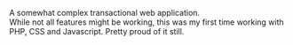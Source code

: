 A somewhat complex transactional web application.
</br>
While not all features might be working, this was my first time working with PHP, CSS and Javascript. Pretty proud of it still.
